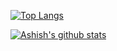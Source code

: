 <!--
- :zap: I love math, programming, data science, and books
- 🌱 I’m addicted to learning and growing every day
- :earth_africa: I am currently sharing a little bit of my knowledge to the world through my blogs
- 📫 How to find me: 
  - :bulb: [Medium articles](https://medium.com/@khuyentran1476)
  - :pencil2: [Daily Tips](https://mathdatasimplified.com/)
  - :office: [LinkedIn](https://www.linkedin.com/in/khuyen-tran-1ab926151/)
  - :speaker: [Podcast](https://medium.com/@theartistsofdatascience/why-we-should-be-more-like-winnie-the-pooh-khuyen-tran-on-the-artists-of-data-science-c610c91d4c14)
-->
[![Top Langs](https://github-readme-stats.vercel.app/api/top-langs/?username=ashishmaurya108)](https://github.com/ashishmaurya108/github-readme-stats)  


[![Ashish's github stats](https://github-readme-stats.vercel.app/api?username=ashishmaurya108&count_private=true&show_icons=true&theme=radical&hide_rank=false)](https://github.com/ashishmaurya108/github-readme-stats)
